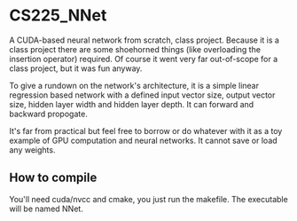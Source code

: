 # CS225_NNet
A CUDA-based neural network from scratch, class project. Because it is a class project there are some shoehorned things (like overloading the insertion operator) required. Of course it went very far out-of-scope for a class project, but it was fun anyway.

To give a rundown on the network's architecture, it is a simple linear regression based network with a defined input vector size, output vector size, hidden layer width and hidden layer depth. It can forward and backward propogate.

It's far from practical but feel free to borrow or do whatever with it as a toy example of GPU computation and neural networks. It cannot save or load any weights.

## How to compile
You'll need cuda/nvcc and cmake, you just run the makefile. The executable will be named NNet.
